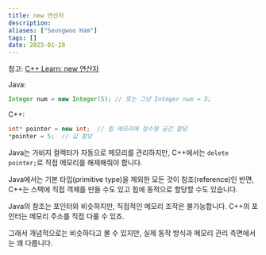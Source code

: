 ```yaml
---
title: new 연산자
description: 
aliases: ["Seungwoo Ham"] 
tags: []
date: 2025-01-28
---
```

참고: [C++ Learn: new 연산자](https://learn.microsoft.com/ko-kr/cpp/cpp/new-operator-cpp?view=msvc-170)

Java:

```java
Integer num = new Integer(5); // 또는 그냥 Integer num = 5;
```

C++:

```cpp
int* pointer = new int;  // 힙 메모리에 정수형 공간 할당
*pointer = 5;  // 값 할당
```

Java는 가비지 컬렉터가 자동으로 메모리를 관리하지만, C++에서는 `delete pointer;`로 직접 메모리를 해제해줘야 합니다.

Java에서는 기본 타입(primitive type)을 제외한 모든 것이 참조(reference)인 반면, C++는 스택에 직접 객체를 만들 수도 있고 힙에 동적으로 할당할 수도 있습니다.

Java의 참조는 포인터와 비슷하지만, 직접적인 메모리 조작은 불가능합니다. C++의 포인터는 메모리 주소를 직접 다룰 수 있죠.

그래서 개념적으로는 비슷하다고 볼 수 있지만, 실제 동작 방식과 메모리 관리 측면에서는 꽤 다릅니다.